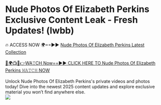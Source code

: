 # Nude Photos Of Elizabeth Perkins Exclusive Content Leak - Fresh Updates! (lwbb)

🔥 ACCESS NOW 🌍==►► <a href="https://tinyurl.com/2mz8nhtm" rel="nofollow">Nude Photos Of Elizabeth Perkins Latest Collection</a>
<br><br>
[🔴🌍📺📱👉WA𝚃CH Now==►► CLICK HERE TO Nude Photos Of Elizabeth Perkins 𝚆𝙰𝚃𝙲𝙷 NOW](https://tinyurl.com/2mz8nhtm)
<br><br>
Unlock Nude Photos Of Elizabeth Perkins's private videos and photos today! Dive into the newest 2025 content updates and explore exclusive material you won’t find anywhere else.
<br>
<a href="https://tinyurl.com/2mz8nhtm" rel="nofollow" data-target="animated-image.originalLink"><img src="https://camo.githubusercontent.com/8a4f000d20f83aca3bf7ec5f350d767afa0574a8a352519fd8cfa583a6f93a33/68747470733a2f2f692e696d6775722e636f6d2f644a486b345a712e676966" data-canonical-src="https://i.imgur.com/dJHk4Zq.gif" style="max-width: 100%; display: inline-block;" data-target="animated-image.originalImage"></a>
<br>

